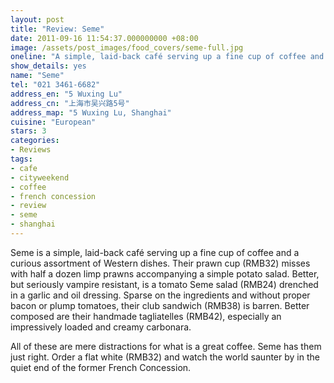 ```yaml
---
layout: post
title: "Review: Seme"
date: 2011-09-16 11:54:37.000000000 +08:00
image: /assets/post_images/food_covers/seme-full.jpg
oneline: "A simple, laid-back café serving up a fine cup of coffee and a curious assortment of Western dishes"
show_details: yes
name: "Seme"
tel: "021 3461-6682"
address_en: "5 Wuxing Lu"
address_cn: "上海市吴兴路5号"
address_map: "5 Wuxing Lu, Shanghai"
cuisine: "European"
stars: 3
categories:
- Reviews
tags:
- cafe
- cityweekend
- coffee
- french concession
- review
- seme
- shanghai
---
```

Seme is a simple, laid-back café serving up a fine cup of coffee and a curious assortment of Western dishes. Their prawn cup (RMB32) misses with half a dozen limp prawns accompanying a simple potato salad. Better, but seriously vampire resistant, is a tomato Seme salad (RMB24) drenched in a garlic and oil dressing. Sparse on the ingredients and without proper bacon or plump tomatoes, their club sandwich (RMB38) is barren. Better composed are their handmade tagliatelles (RMB42), especially an impressively loaded and creamy carbonara.

All of these are mere distractions for what is a great coffee. Seme has them just right. Order a flat white (RMB32) and watch the world saunter by in the quiet end of the former French Concession.
